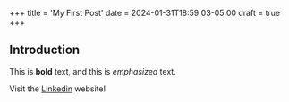 +++
title = 'My First Post'
date = 2024-01-31T18:59:03-05:00
draft = true
+++
## Introduction

This is **bold** text, and this is *emphasized* text.

Visit the [Linkedin](https://linkedin.com/in/reginald-appiah) website!
